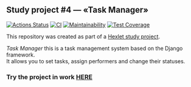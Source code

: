 ## Study project #4 — «Task Manager»  

[![Actions Status](https://github.com/Boison88/python-project-52/actions/workflows/hexlet-check.yml/badge.svg)](https://github.com/Boison88/python-project-52/actions)
[![CI](https://github.com/Boison88/python-project-83/actions/workflows/CI.yml/badge.svg)](https://github.com/Boison88/python-project-83/actions/workflows/CI.yml)
[![Maintainability](https://api.codeclimate.com/v1/badges/88d76722c4af7dcbd032/maintainability)](https://codeclimate.com/github/Boison88/python-project-52/maintainability)
[![Test Coverage](https://api.codeclimate.com/v1/badges/88d76722c4af7dcbd032/test_coverage)](https://codeclimate.com/github/Boison88/python-project-52/test_coverage)

This repository was created as part of a [Hexlet study project](https://ru.hexlet.io/programs/python/projects/52).

*Task Manager* this is a task management system based on the Django framework.  
It allows you to set tasks, assign performers and change their statuses.

### Try the project in work [HERE](https://task-manager-x2gg.onrender.com)

